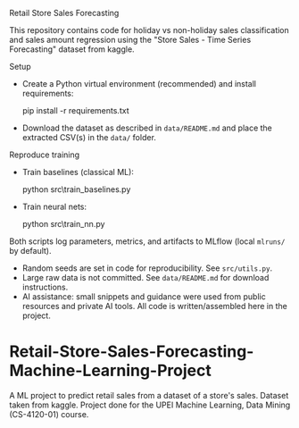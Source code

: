 Retail Store Sales Forecasting

This repository contains code for holiday vs non-holiday sales classification and sales amount regression using the "Store Sales - Time Series Forecasting" dataset from kaggle.

Setup

- Create a Python virtual environment (recommended) and install requirements:

  pip install -r requirements.txt

- Download the dataset as described in `data/README.md` and place the extracted CSV(s) in the `data/` folder.

Reproduce training

- Train baselines (classical ML):

  python src\train_baselines.py

- Train neural nets:

  python src\train_nn.py

Both scripts log parameters, metrics, and artifacts to MLflow (local `mlruns/` by default).

- Random seeds are set in code for reproducibility. See `src/utils.py`.
- Large raw data is not committed. See `data/README.md` for download instructions.
- AI assistance: small snippets and guidance were used from public resources and private AI tools. All code is written/assembled here in the project.
# Retail-Store-Sales-Forecasting-Machine-Learning-Project
A ML project to predict retail sales from a dataset of a store's sales. Dataset taken from kaggle. Project done for the UPEI Machine Learning, Data Mining (CS-4120-01) course.
